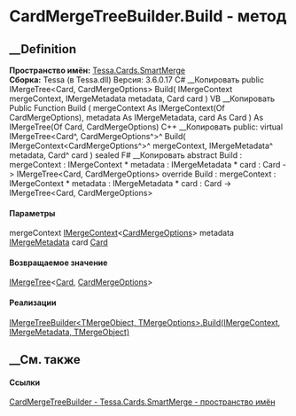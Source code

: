 # CardMergeTreeBuilder.Build - метод
##  __Definition
 **Пространство имён:** [Tessa.Cards.SmartMerge](N_Tessa_Cards_SmartMerge.htm)  
 **Сборка:** Tessa (в Tessa.dll) Версия: 3.6.0.17
C# __Копировать
     public IMergeTree<Card, CardMergeOptions> Build(
    	IMergeContext<CardMergeOptions> mergeContext,
    	IMergeMetadata metadata,
    	Card card
    )
VB __Копировать
     Public Function Build ( 
    	mergeContext As IMergeContext(Of CardMergeOptions),
    	metadata As IMergeMetadata,
    	card As Card
    ) As IMergeTree(Of Card, CardMergeOptions)
C++ __Копировать
     public:
    virtual IMergeTree<Card^, CardMergeOptions^>^ Build(
    	IMergeContext<CardMergeOptions^>^ mergeContext, 
    	IMergeMetadata^ metadata, 
    	Card^ card
    ) sealed
F# __Копировать
     abstract Build : 
            mergeContext : IMergeContext<CardMergeOptions> * 
            metadata : IMergeMetadata * 
            card : Card -> IMergeTree<Card, CardMergeOptions> 
    override Build : 
            mergeContext : IMergeContext<CardMergeOptions> * 
            metadata : IMergeMetadata * 
            card : Card -> IMergeTree<Card, CardMergeOptions> 
#### Параметры
mergeContext
[IMergeContext](T_Tessa_SmartMerge_IMergeContext_1.htm)<[CardMergeOptions](T_Tessa_Cards_SmartMerge_CardMergeOptions.htm)>
metadata [IMergeMetadata](T_Tessa_SmartMerge_IMergeMetadata.htm)
card [Card](T_Tessa_Cards_Card.htm)
#### Возвращаемое значение
[IMergeTree](T_Tessa_SmartMerge_IMergeTree_2.htm)<[Card](T_Tessa_Cards_Card.htm),
[CardMergeOptions](T_Tessa_Cards_SmartMerge_CardMergeOptions.htm)>
#### Реализации
[IMergeTreeBuilder<TMergeObject,
TMergeOptions>.Build(IMergeContext<TMergeOptions>, IMergeMetadata,
TMergeObject)](M_Tessa_SmartMerge_IMergeTreeBuilder_2_Build.htm)  
##  __См. также
#### Ссылки
[CardMergeTreeBuilder - ](T_Tessa_Cards_SmartMerge_CardMergeTreeBuilder.htm)
[Tessa.Cards.SmartMerge - пространство имён](N_Tessa_Cards_SmartMerge.htm)
